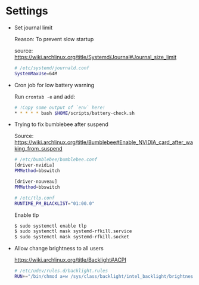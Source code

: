 # Settings

- Set journal limit

  Reason: To prevent slow startup

  source: https://wiki.archlinux.org/title/Systemd/Journal#Journal_size_limit

  ```sh
  # /etc/systemd/journald.conf
  SystemMaxUse=64M
  ```

- Cron job for low battery warning

  Run `crontab -e` and add:

  ```sh
  # !Copy some output of `env` here!
  * * * * * bash $HOME/scripts/battery-check.sh
  ```

- Trying to fix bumblebee after suspend

  Source: https://wiki.archlinux.org/title/Bumblebee#Enable_NVIDIA_card_after_waking_from_suspend

  ```sh
  # /etc/bumblebee/bumblebee.conf
  [driver-nvidia]
  PMMethod=bbswitch

  [driver-nouveau]
  PMMethod=bbswitch
  ```

  ```sh
  # /etc/tlp.conf
  RUNTIME_PM_BLACKLIST="01:00.0"
  ```

  Enable tlp

  ```sh
  $ sudo systemctl enable tlp
  $ sudo systemctl mask systemd-rfkill.service
  $ sudo systemctl mask systemd-rfkill.socket
  ```

- Allow change brightness to all users

  https://wiki.archlinux.org/title/Backlight#ACPI

  ```sh
  # /etc/udev/rules.d/backlight.rules
  RUN+="/bin/chmod a+w /sys/class/backlight/intel_backlight/brightness"
  ```
